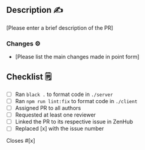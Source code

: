 ## Description ✍️

[Please enter a brief description of the PR]

### Changes ⚙️

* [Please list the main changes made in point form]

## Checklist 🗒

- [ ] Ran `black .` to format code in `./server`
- [ ] Ran `npm run lint:fix` to format code in `./client`
- [ ] Assigned PR to all authors
- [ ] Requested at least one reviewer
- [ ] Linked the PR to its respective issue in ZenHub
- [ ] Replaced [x] with the issue number

Closes #[x] 
